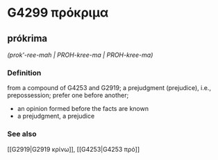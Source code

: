 # G4299 πρόκριμα

## prókrima

_(prok'-ree-mah | PROH-kree-ma | PROH-kree-ma)_

### Definition

from a compound of G4253 and G2919; a prejudgment (prejudice), i.e., prepossession; prefer one before another; 

- an opinion formed before the facts are known
- a prejudgment, a prejudice

### See also

[[G2919|G2919 κρίνω]], [[G4253|G4253 πρό]]
